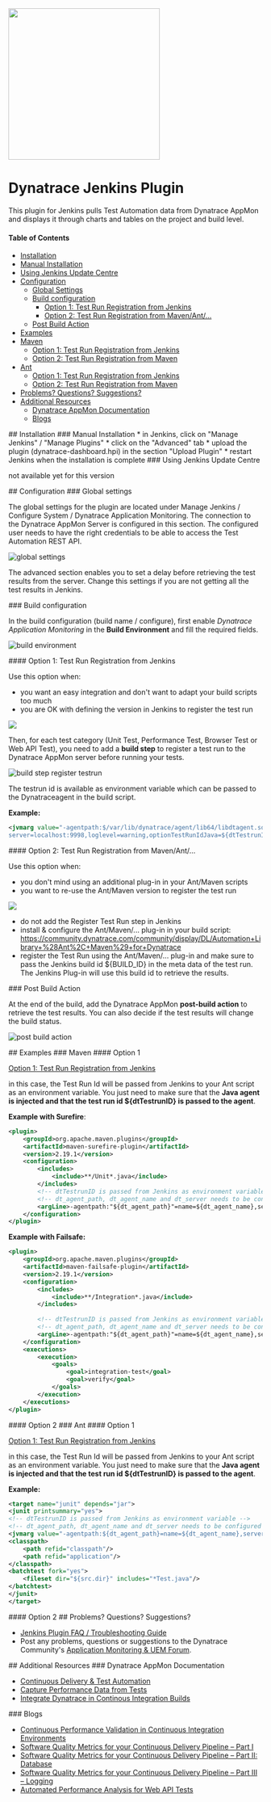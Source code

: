 <img src="/img/logo/jenkins.png" width="300" />

# Dynatrace Jenkins Plugin

This plugin for Jenkins pulls Test Automation data from Dynatrace AppMon and displays it through charts and tables on the project and build level.

#### Table of Contents

* [Installation](#installation)  
 * [Manual Installation](#manual)
 * [Using Jenkins Update Centre](#update)
* [Configuration](#configuration)
  * [Global Settings](#global)
  * [Build configuration](#build)
    * [Option 1: Test Run Registration from Jenkins](#option1)
    * [Option 2: Test Run Registration from Maven/Ant/...](#option2)
  * [Post Build Action](#post)
* [Examples](#examples)
 * [Maven](#maven)
    * [Option 1: Test Run Registration from Jenkins](#maven1)
    * [Option 2: Test Run Registration from Maven](#maven2)
 * [Ant](#ant)
    * [Option 1: Test Run Registration from Jenkins](#ant1)
    * [Option 2: Test Run Registration from Maven](#ant2)
* [Problems? Questions? Suggestions?](#feedback)
* [Additional Resources](#resources)
  * [Dynatrace AppMon Documentation](#doc)
  * [Blogs](#blogs)



<a name="installation"/>
## Installation

<a name="manual"/>
### Manual Installation
* in Jenkins, click on "Manage Jenkins" / "Manage Plugins"
* click on the "Advanced" tab
* upload the plugin (dynatrace-dashboard.hpi) in the section "Upload Plugin" 
* restart Jenkins when the installation is complete

<a name="update"/>
### Using Jenkins Update Centre 

not available yet for this version

<a name="configuration"/>
## Configuration

<a name="global"/>
### Global settings

The global settings for the plugin are located under Manage Jenkins / Configure System / Dynatrace Application Monitoring. The connection to the Dynatrace AppMon Server is configured in this section. The configured user needs to have the right credentials to be able to access the Test Automation REST API.

![global settings](https://github.com/Dynatrace/Dynatrace-Jenkins-Plugin/blob/master/img/conf/global_settings.png)

The advanced section enables you to set a delay before retrieving the test results from the server. Change this settings if you are not getting all the test results in Jenkins.

<a name="build"/>
### Build configuration

In the build configuration (build name / configure), first enable *Dynatrace Application Monitoring* in the **Build Environment** and fill the required fields.

![build environment](https://github.com/Dynatrace/Dynatrace-Jenkins-Plugin/blob/master/img/conf/build_environment.png)

<a name="option1"/>
#### Option 1: Test Run Registration from Jenkins

Use this option when:
* you want an easy integration and don't want to adapt your build scripts too much
* you are OK with defining the version in Jenkins to register the test run

<img src="/img/conf/process_test_run_registration_jenkins.png" />

Then, for each test category (Unit Test, Performance Test, Browser Test or Web API Test), you need to add a **build step** to register a test run to the Dynatrace AppMon server before running your tests.

![build step register testrun](https://github.com/Dynatrace/Dynatrace-Jenkins-Plugin/blob/master/img/conf/build_step_register_test_run.png)

The testrun id is available as environment variable which can be passed to the Dynatraceagent in the build script.

**Example:**
```xml
<jvmarg value="-agentpath:$/var/lib/dynatrace/agent/lib64/libdtagent.so=name=JavaAgent,
server=localhost:9998,loglevel=warning,optionTestRunIdJava=${dtTestrunID}" />
```

<a name="option2"/>
#### Option 2: Test Run Registration from Maven/Ant/...

Use this option when:
* you don't mind using an additional plug-in in your Ant/Maven scripts
* you want to re-use the Ant/Maven version to register the test run

<img src="/img/conf/process_test_run_registration_plugin.png" />

* do not add the Register Test Run step in Jenkins
* install & configure the Ant/Maven/... plug-in in your build script: https://community.dynatrace.com/community/display/DL/Automation+Library+%28Ant%2C+Maven%29+for+Dynatrace
* register the Test Run using the Ant/Maven/... plug-in and make sure to pass the Jenkins build id ${BUILD_ID} in the meta data of the test run. The Jenkins Plug-in will use this build id to retrieve the results.

<a name="post"/>
### Post Build Action

At the end of the build, add the Dynatrace AppMon **post-build action** to retrieve the test results. You can also decide if the test results will change the build status.

![post build action](https://github.com/Dynatrace/Dynatrace-Jenkins-Plugin/blob/master/img/conf/post_build_action.png)

<a name="examples"/>
## Examples

<a name="maven"/>
### Maven

<a name="maven1"/>
#### Option 1

[Option 1: Test Run Registration from Jenkins](#option1)

in this case, the Test Run Id will be passed from Jenkins to your Ant script as an environment variable. You just need to make sure that the **Java agent is injected and that the test run id ${dtTestrunID} is passed to the agent**.

**Example with Surefire**:

```xml
<plugin>
	<groupId>org.apache.maven.plugins</groupId>
	<artifactId>maven-surefire-plugin</artifactId>
	<version>2.19.1</version>
	<configuration>
		<includes>
			<include>**/Unit*.java</include>
		</includes>
		<!-- dtTestrunID is passed from Jenkins as environment variable --> 
		<!-- dt_agent_path, dt_agent_name and dt_server needs to be configured in your script or passed as environment variable -->
		<argLine>-agentpath:"${dt_agent_path}"=name=${dt_agent_name},server=${dt_server},optionTestRunIdJava=${dtTestrunID}</argLine>
	</configuration>
</plugin>
```

**Example with Failsafe:**

```xml
<plugin>
	<groupId>org.apache.maven.plugins</groupId>
	<artifactId>maven-failsafe-plugin</artifactId>
	<version>2.19.1</version>
	<configuration>
		<includes>
			<include>**/Integration*.java</include>
		</includes>
		
		<!-- dtTestrunID is passed from Jenkins as environment variable --> 
		<!-- dt_agent_path, dt_agent_name and dt_server needs to be configured in your script or passed as environment variable -->
		<argLine>-agentpath:"${dt_agent_path}"=name=${dt_agent_name},server=${dt_server},optionTestRunIdJava=${dtTestrunID}</argLine>
	</configuration>
	<executions>
		<execution>
			<goals>
			 	<goal>integration-test</goal>
				<goal>verify</goal>
			</goals>
		</execution>
	</executions>
</plugin>
```

<a name="maven2"/>
#### Option 2

<a name="ant"/>
### Ant

<a name="ant1"/>
#### Option 1

[Option 1: Test Run Registration from Jenkins](#option1)

in this case, the Test Run Id will be passed from Jenkins to your Ant script as an environment variable. You just need to make sure that the **Java agent is injected and that the test run id ${dtTestrunID} is passed to the agent**.

**Example:**

```xml
<target name="junit" depends="jar"> 
<junit printsummary="yes"> 
<!-- dtTestrunID is passed from Jenkins as environment variable --> 
<!-- dt_agent_path, dt_agent_name and dt_server needs to be configured in your script or passed as environment variable -->
<jvmarg value="-agentpath:${dt_agent_path}=name=${dt_agent_name},server=${dt_server},loglevel=warning,optionTestRunIdJava=${dtTestrunID}" /> 
<classpath> 
	<path refid="classpath"/> 
	<path refid="application"/> 
</classpath> 
<batchtest fork="yes"> 
	<fileset dir="${src.dir}" includes="*Test.java"/> 
</batchtest> 
</junit> 
</target> 
```


<a name="ant2"/>
#### Option 2



<a name="feedback"/>
## Problems? Questions? Suggestions?

* [Jenkins Plugin FAQ / Troubleshooting Guide](FAQ.md)
* Post any problems, questions or suggestions to the Dynatrace Community's [Application Monitoring & UEM Forum](https://answers.dynatrace.com/spaces/146/index.html).

<a name="resources"/>
## Additional Resources

<a name="doc"/>
### Dynatrace AppMon Documentation

- [Continuous Delivery & Test Automation](https://community.dynatrace.com/community/pages/viewpage.action?pageId=215161284)
- [Capture Performance Data from Tests](https://community.dynatrace.com/community/display/DOCDT63/Capture+Performance+Data+from+Tests)
- [Integrate Dynatrace in Continous Integration Builds](https://community.dynatrace.com/community/display/DOCDT63/Integrate+Dynatrace+in+Continuous+Integration+Builds)

<a name="blogs"/>
### Blogs

- [Continuous Performance Validation in Continuous Integration Environments](http://apmblog.dynatrace.com/2013/11/27/continuous-performance-validation-in-continuous-integration-environments/)
- [Software Quality Metrics for your Continuous Delivery Pipeline – Part I](http://apmblog.dynatrace.com/2014/03/13/software-quality-metrics-for-your-continuous-delivery-pipeline-part-i/)
- [Software Quality Metrics for your Continuous Delivery Pipeline – Part II: Database](http://apmblog.dynatrace.com/2014/04/23/database-access-quality-metrics-for-your-continuous-delivery-pipeline/)
- [Software Quality Metrics for your Continuous Delivery Pipeline – Part III – Logging](http://apmblog.dynatrace.com/2014/06/17/software-quality-metrics-for-your-continuous-delivery-pipeline-part-iii-logging/)
- [Automated Performance Analysis for Web API Tests](http://apmblog.dynatrace.com/2014/12/23/automated-performance-analysis-web-api-tests/)


